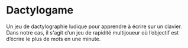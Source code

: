# Dactylogame
Un jeu de dactylographie ludique pour apprendre à écrire sur un clavier. Dans notre cas, il s'agit d’un jeu de rapidité multijoueur où l’objectif est d’écrire le plus de mots en une minute. 
